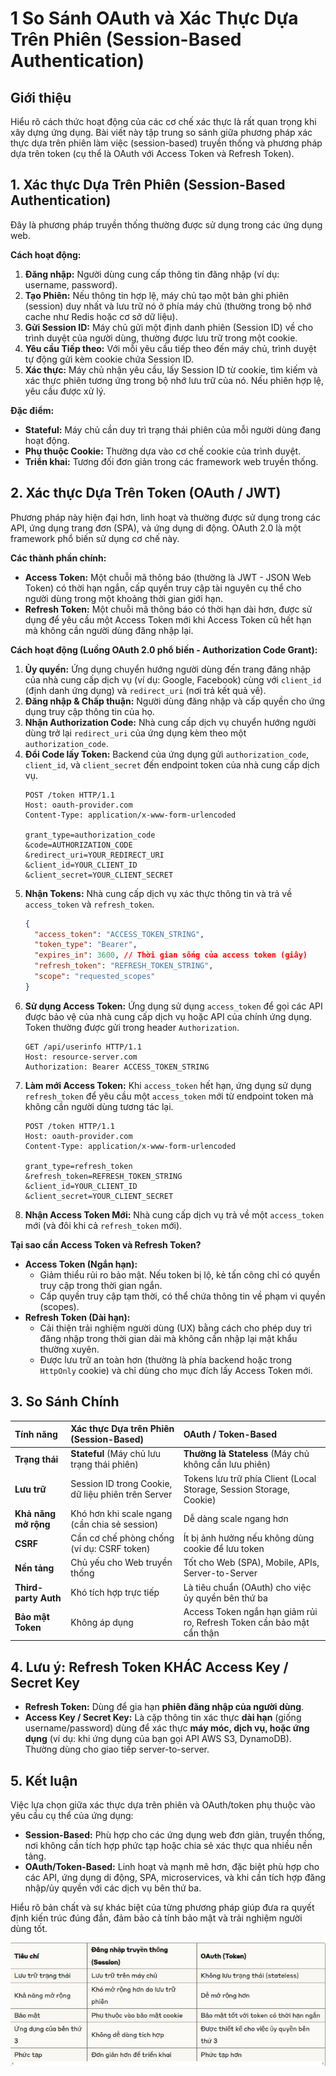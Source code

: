 # 1  So Sánh OAuth và Xác Thực Dựa Trên Phiên (Session-Based Authentication)

## Giới thiệu

Hiểu rõ cách thức hoạt động của các cơ chế xác thực là rất quan trọng khi xây dựng ứng dụng. Bài viết này tập trung so sánh giữa phương pháp xác thực dựa trên phiên làm việc (session-based) truyền thống và phương pháp dựa trên token (cụ thể là OAuth với Access Token và Refresh Token).

## 1. Xác thực Dựa Trên Phiên (Session-Based Authentication)

Đây là phương pháp truyền thống thường được sử dụng trong các ứng dụng web.

**Cách hoạt động:**

1.  **Đăng nhập:** Người dùng cung cấp thông tin đăng nhập (ví dụ: username, password).
2.  **Tạo Phiên:** Nếu thông tin hợp lệ, máy chủ tạo một bản ghi phiên (session) duy nhất và lưu trữ nó ở phía máy chủ (thường trong bộ nhớ cache như Redis hoặc cơ sở dữ liệu).
3.  **Gửi Session ID:** Máy chủ gửi một định danh phiên (Session ID) về cho trình duyệt của người dùng, thường được lưu trữ trong một cookie.
4.  **Yêu cầu Tiếp theo:** Với mỗi yêu cầu tiếp theo đến máy chủ, trình duyệt tự động gửi kèm cookie chứa Session ID.
5.  **Xác thực:** Máy chủ nhận yêu cầu, lấy Session ID từ cookie, tìm kiếm và xác thực phiên tương ứng trong bộ nhớ lưu trữ của nó. Nếu phiên hợp lệ, yêu cầu được xử lý.

**Đặc điểm:**

*   **Stateful:** Máy chủ cần duy trì trạng thái phiên của mỗi người dùng đang hoạt động.
*   **Phụ thuộc Cookie:** Thường dựa vào cơ chế cookie của trình duyệt.
*   **Triển khai:** Tương đối đơn giản trong các framework web truyền thống.

## 2. Xác thực Dựa Trên Token (OAuth / JWT)

Phương pháp này hiện đại hơn, linh hoạt và thường được sử dụng trong các API, ứng dụng trang đơn (SPA), và ứng dụng di động. OAuth 2.0 là một framework phổ biến sử dụng cơ chế này.

**Các thành phần chính:**

*   **Access Token:** Một chuỗi mã thông báo (thường là JWT - JSON Web Token) có thời hạn ngắn, cấp quyền truy cập tài nguyên cụ thể cho người dùng trong một khoảng thời gian giới hạn.
*   **Refresh Token:** Một chuỗi mã thông báo có thời hạn dài hơn, được sử dụng để yêu cầu một Access Token mới khi Access Token cũ hết hạn mà không cần người dùng đăng nhập lại.

**Cách hoạt động (Luồng OAuth 2.0 phổ biến - Authorization Code Grant):**

1.  **Ủy quyền:** Ứng dụng chuyển hướng người dùng đến trang đăng nhập của nhà cung cấp dịch vụ (ví dụ: Google, Facebook) cùng với `client_id` (định danh ứng dụng) và `redirect_uri` (nơi trả kết quả về).
2.  **Đăng nhập & Chấp thuận:** Người dùng đăng nhập và cấp quyền cho ứng dụng truy cập thông tin của họ.
3.  **Nhận Authorization Code:** Nhà cung cấp dịch vụ chuyển hướng người dùng trở lại `redirect_uri` của ứng dụng kèm theo một `authorization_code`.
4.  **Đổi Code lấy Token:** Backend của ứng dụng gửi `authorization_code`, `client_id`, và `client_secret` đến endpoint token của nhà cung cấp dịch vụ.
    ```http
    POST /token HTTP/1.1
    Host: oauth-provider.com
    Content-Type: application/x-www-form-urlencoded

    grant_type=authorization_code
    &code=AUTHORIZATION_CODE
    &redirect_uri=YOUR_REDIRECT_URI
    &client_id=YOUR_CLIENT_ID
    &client_secret=YOUR_CLIENT_SECRET
    ```
5.  **Nhận Tokens:** Nhà cung cấp dịch vụ xác thực thông tin và trả về `access_token` và `refresh_token`.
    ```json
    {
      "access_token": "ACCESS_TOKEN_STRING",
      "token_type": "Bearer",
      "expires_in": 3600, // Thời gian sống của access token (giây)
      "refresh_token": "REFRESH_TOKEN_STRING",
      "scope": "requested_scopes"
    }
    ```
6.  **Sử dụng Access Token:** Ứng dụng sử dụng `access_token` để gọi các API được bảo vệ của nhà cung cấp dịch vụ hoặc API của chính ứng dụng. Token thường được gửi trong header `Authorization`.
    ```http
    GET /api/userinfo HTTP/1.1
    Host: resource-server.com
    Authorization: Bearer ACCESS_TOKEN_STRING
    ```
7.  **Làm mới Access Token:** Khi `access_token` hết hạn, ứng dụng sử dụng `refresh_token` để yêu cầu một `access_token` mới từ endpoint token mà không cần người dùng tương tác lại.
    ```http
    POST /token HTTP/1.1
    Host: oauth-provider.com
    Content-Type: application/x-www-form-urlencoded

    grant_type=refresh_token
    &refresh_token=REFRESH_TOKEN_STRING
    &client_id=YOUR_CLIENT_ID
    &client_secret=YOUR_CLIENT_SECRET
    ```
8.  **Nhận Access Token Mới:** Nhà cung cấp dịch vụ trả về một `access_token` mới (và đôi khi cả `refresh_token` mới).

**Tại sao cần Access Token và Refresh Token?**

*   **Access Token (Ngắn hạn):**
    *   Giảm thiểu rủi ro bảo mật. Nếu token bị lộ, kẻ tấn công chỉ có quyền truy cập trong thời gian ngắn.
    *   Cấp quyền truy cập tạm thời, có thể chứa thông tin về phạm vi quyền (scopes).
*   **Refresh Token (Dài hạn):**
    *   Cải thiện trải nghiệm người dùng (UX) bằng cách cho phép duy trì đăng nhập trong thời gian dài mà không cần nhập lại mật khẩu thường xuyên.
    *   Được lưu trữ an toàn hơn (thường là phía backend hoặc trong `HttpOnly` cookie) và chỉ dùng cho mục đích lấy Access Token mới.

## 3. So Sánh Chính

| Tính năng             | Xác thực Dựa trên Phiên (Session-Based)          | OAuth / Token-Based                                     |
| :-------------------- | :----------------------------------------------- | :------------------------------------------------------ |
| **Trạng thái**        | **Stateful** (Máy chủ lưu trạng thái phiên)       | **Thường là Stateless** (Máy chủ không cần lưu phiên)   |
| **Lưu trữ**           | Session ID trong Cookie, dữ liệu phiên trên Server | Tokens lưu trữ phía Client (Local Storage, Session Storage, Cookie) |
| **Khả năng mở rộng** | Khó hơn khi scale ngang (cần chia sẻ session)     | Dễ dàng scale ngang hơn                              |
| **CSRF**              | Cần cơ chế phòng chống (ví dụ: CSRF token)        | Ít bị ảnh hưởng nếu không dùng cookie để lưu token      |
| **Nền tảng**          | Chủ yếu cho Web truyền thống                     | Tốt cho Web (SPA), Mobile, APIs, Server-to-Server       |
| **Third-party Auth**  | Khó tích hợp trực tiếp                           | Là tiêu chuẩn (OAuth) cho việc ủy quyền bên thứ ba     |
| **Bảo mật Token**     | Không áp dụng                                   | Access Token ngắn hạn giảm rủi ro, Refresh Token cần bảo mật cẩn thận |

## 4. Lưu ý: Refresh Token KHÁC Access Key / Secret Key

*   **Refresh Token:** Dùng để gia hạn **phiên đăng nhập của người dùng**.
*   **Access Key / Secret Key:** Là cặp thông tin xác thực **dài hạn** (giống username/password) dùng để xác thực **máy móc, dịch vụ, hoặc ứng dụng** (ví dụ: khi ứng dụng của bạn gọi API AWS S3, DynamoDB). Thường dùng cho giao tiếp server-to-server.

## 5. Kết luận

Việc lựa chọn giữa xác thực dựa trên phiên và OAuth/token phụ thuộc vào yêu cầu cụ thể của ứng dụng:

*   **Session-Based:** Phù hợp cho các ứng dụng web đơn giản, truyền thống, nơi không cần tích hợp phức tạp hoặc chia sẻ xác thực qua nhiều nền tảng.
*   **OAuth/Token-Based:** Linh hoạt và mạnh mẽ hơn, đặc biệt phù hợp cho các API, ứng dụng di động, SPA, microservices, và khi cần tích hợp đăng nhập/ủy quyền với các dịch vụ bên thứ ba.

Hiểu rõ bản chất và sự khác biệt của từng phương pháp giúp đưa ra quyết định kiến trúc đúng đắn, đảm bảo cả tính bảo mật và trải nghiệm người dùng tốt.

![alt text](image.png)